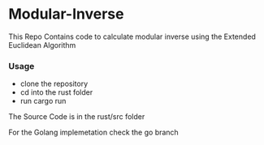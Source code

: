 # Modular-Inverse
This Repo Contains code to calculate modular inverse using the Extended Euclidean Algorithm

### Usage
- clone the repository
- cd into the rust folder
- run cargo run

The Source Code is in the rust/src folder

For the Golang implemetation check the go branch
